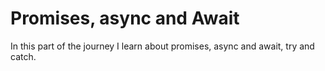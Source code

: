 # Promises, async and Await
In this part of the journey I learn about promises, async and await, try and catch.
